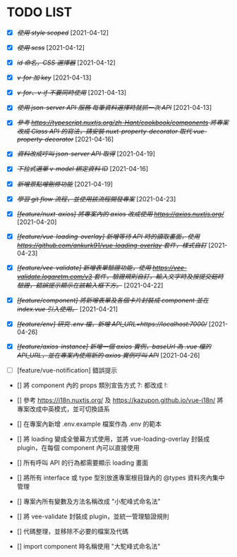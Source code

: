 # TODO LIST

- [x] ~~_使用 style scoped_~~ [2021-04-12]

- [x] ~~_使用 scss_~~ [2021-04-12]

- [x] ~~_id 命名，CSS 選擇器_~~ [2021-04-12]

- [x] ~~_v-for 加 key_~~ [2021-04-13]

- [x] ~~_v-for、v-if 不要同時使用_~~ [2021-04-13]

- [x] ~~_使用 json-server API 服務 每筆資料選擇時就抓一次 API_~~ [2021-04-13]

- [x] ~~_參考 https://typescript.nuxtjs.org/zh-Hant/cookbook/components 將專案改成 Class API 的寫法，請安裝 nuxt-property-decorator 取代 vue-property-decorator_~~ [2021-04-16]

- [x] ~~_資料改成呼叫 json-server API 取得_~~ [2021-04-19]

- [x] ~~_下拉式選單 v-model 綁定資料 ID_~~ [2021-04-16]

* [x] ~~_新增景點增刪修功能_~~ [2021-04-19]

* [x] ~~_學習 git flow 流程，並使用該流程開發專案_~~ [2021-04-23]

- [x] ~~_[feature/nuxt-axios] 將專案內的 axios 改成使用 https://axios.nuxtjs.org/_~~ [2021-04-20]

- [x] ~~_[feature/vue-loading-overlay] 新增等待 API 時的讀取畫面，使用 https://github.com/ankurk91/vue-loading-overlay 套件，樣式自訂_~~ [2021-04-23]

- [x] ~~_[feature/vee-validate] 新增表單驗證功能，使用 https://vee-validate.logaretm.com/v3 套件，驗證規則自訂，輸入文字時及按提交鈕時驗證，錯誤提示顯示在該輸入框下方。_~~ [2021-04-22]

- [x] ~~_[feature/component] 將新增表單及各個卡片封裝成 component 並在 index.vue 引入使用。_~~ [2021-04-21]

- [X] ~~*[feature/env] 研究 .env 檔，新增 API_URL=https://localhost:7000/*~~ [2021-04-26]

- [X] ~~*[feature/axios-instance] 新增一個 axios 實例，baseUrl 為 .vue 檔的 API_URL，並在專案內使用新的 axios 實例呼叫 API*~~ [2021-04-26]

- [ ] [feature/vue-notification] 錯誤提示

- [] 將 component 內的 props 類別宣告方式 ?: 都改成 !:

- [] 參考 https://i18n.nuxtjs.org/ 及 https://kazupon.github.io/vue-i18n/ 將專案改成中英模式，並可切換語系

- [] 在專案內新增 .env.example 檔案作為 .env 的範本

- [] 將 loading 變成全螢幕方式使用，並將 vue-loading-overlay 封裝成 plugin，在每個 component 內可以直接使用

- [] 所有呼叫 API 的行為都需要顯示 loading 畫面

- [] 將所有 interface 或 type 型別放進專案根目錄內的 @types 資料夾內集中管理

- [] 專案內所有變數及方法名稱改成 "小駝峰式命名法"

- [] 將 vee-validate 封裝成 plugin，並統一管理驗證規則

- [] 代碼整理，並移除不必要的檔案及代碼

- [] import component 時名稱使用 "大駝峰式命名法"
